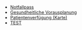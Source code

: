 * [Notfallpass](https://lhncbc.github.io/questionnaire-viewer/?q=https://pjolo.github.io/Questionnaire/notfallpass.json)
* [Gesundheitliche Vorausplanung](https://lhncbc.github.io/questionnaire-viewer/?q=https://pjolo.github.io/Questionnaire/gesundheitlicheVorausplanung.json)
* [Patientenverfügung (Karte)](https://pjolo.github.io/Questionnaire/PatientenverfuegungKarte)
* [TEST](https://pjolo.github.io/Questionnaire/test)
 
